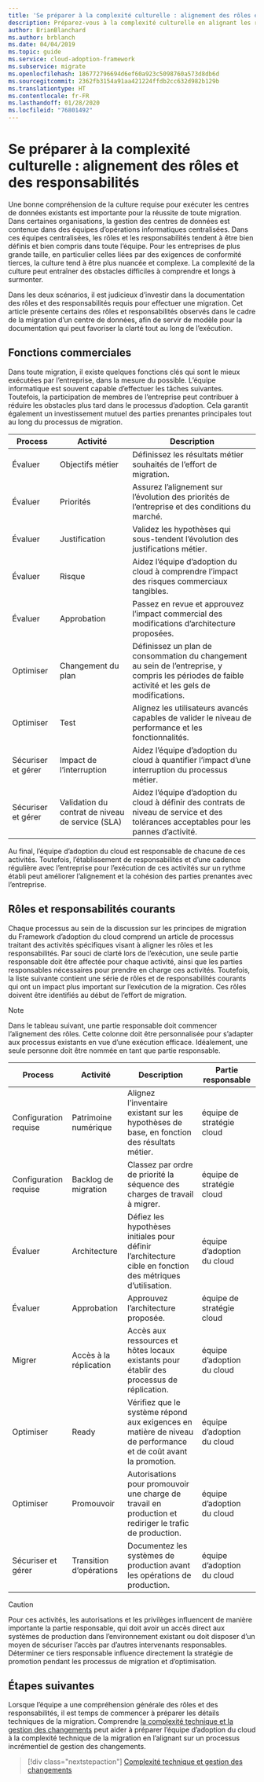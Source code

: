 ```yaml
---
title: 'Se préparer à la complexité culturelle : alignement des rôles et des responsabilités'
description: Préparez-vous à la complexité culturelle en alignant les rôles et les responsabilités.
author: BrianBlanchard
ms.author: brblanch
ms.date: 04/04/2019
ms.topic: guide
ms.service: cloud-adoption-framework
ms.subservice: migrate
ms.openlocfilehash: 186772796694d6ef60a923c5098760a573d8db6d
ms.sourcegitcommit: 2362fb3154a91aa421224ffdb2cc632d982b129b
ms.translationtype: HT
ms.contentlocale: fr-FR
ms.lasthandoff: 01/28/2020
ms.locfileid: "76801492"
---
```

# <a name="prepare-for-cultural-complexity-aligning-roles-and-responsibilities"></a>Se préparer à la complexité culturelle : alignement des rôles et des responsabilités

Une bonne compréhension de la culture requise pour exécuter les centres de données existants est importante pour la réussite de toute migration. Dans certaines organisations, la gestion des centres de données est contenue dans des équipes d’opérations informatiques centralisées. Dans ces équipes centralisées, les rôles et les responsabilités tendent à être bien définis et bien compris dans toute l’équipe. Pour les entreprises de plus grande taille, en particulier celles liées par des exigences de conformité tierces, la culture tend à être plus nuancée et complexe. La complexité de la culture peut entraîner des obstacles difficiles à comprendre et longs à surmonter.

Dans les deux scénarios, il est judicieux d’investir dans la documentation des rôles et des responsabilités requis pour effectuer une migration. Cet article présente certains des rôles et responsabilités observés dans le cadre de la migration d’un centre de données, afin de servir de modèle pour la documentation qui peut favoriser la clarté tout au long de l’exécution.

## <a name="business-functions"></a>Fonctions commerciales

Dans toute migration, il existe quelques fonctions clés qui sont le mieux exécutées par l’entreprise, dans la mesure du possible. L’équipe informatique est souvent capable d’effectuer les tâches suivantes. Toutefois, la participation de membres de l’entreprise peut contribuer à réduire les obstacles plus tard dans le processus d’adoption. Cela garantit également un investissement mutuel des parties prenantes principales tout au long du processus de migration.

| Process | Activité | Description |
|---------|---------|---------|
| Évaluer | Objectifs métier | Définissez les résultats métier souhaités de l’effort de migration. |
| Évaluer | Priorités | Assurez l’alignement sur l’évolution des priorités de l’entreprise et des conditions du marché. |
| Évaluer | Justification | Validez les hypothèses qui sous-tendent l’évolution des justifications métier. |
| Évaluer | Risque | Aidez l’équipe d’adoption du cloud à comprendre l’impact des risques commerciaux tangibles. |
| Évaluer | Approbation | Passez en revue et approuvez l’impact commercial des modifications d’architecture proposées. |
| Optimiser | Changement du plan | Définissez un plan de consommation du changement au sein de l’entreprise, y compris les périodes de faible activité et les gels de modifications. |
| Optimiser | Test | Alignez les utilisateurs avancés capables de valider le niveau de performance et les fonctionnalités. |
| Sécuriser et gérer | Impact de l’interruption | Aidez l’équipe d’adoption du cloud à quantifier l’impact d’une interruption du processus métier. |
| Sécuriser et gérer | Validation du contrat de niveau de service (SLA) | Aidez l’équipe d’adoption du cloud à définir des contrats de niveau de service et des tolérances acceptables pour les pannes d’activité. |

Au final, l’équipe d’adoption du cloud est responsable de chacune de ces activités. Toutefois, l’établissement de responsabilités et d’une cadence régulière avec l’entreprise pour l’exécution de ces activités sur un rythme établi peut améliorer l’alignement et la cohésion des parties prenantes avec l’entreprise.

## <a name="common-roles-and-responsibilities"></a>Rôles et responsabilités courants

Chaque processus au sein de la discussion sur les principes de migration du Framework d’adoption du cloud comprend un article de processus traitant des activités spécifiques visant à aligner les rôles et les responsabilités. Par souci de clarté lors de l’exécution, une seule partie responsable doit être affectée pour chaque activité, ainsi que les parties responsables nécessaires pour prendre en charge ces activités. Toutefois, la liste suivante contient une série de rôles et de responsabilités courants qui ont un impact plus important sur l’exécution de la migration. Ces rôles doivent être identifiés au début de l’effort de migration.

> [!NOTE]
> Dans le tableau suivant, une partie responsable doit commencer l’alignement des rôles. Cette colonne doit être personnalisée pour s’adapter aux processus existants en vue d’une exécution efficace. Idéalement, une seule personne doit être nommée en tant que partie responsable.

| Process | Activité | Description | Partie responsable |
|---------|---------|---------|---------|
| Configuration requise | Patrimoine numérique | Alignez l’inventaire existant sur les hypothèses de base, en fonction des résultats métier. | équipe de stratégie cloud |
| Configuration requise | Backlog de migration | Classez par ordre de priorité la séquence des charges de travail à migrer. | équipe de stratégie cloud |
| Évaluer | Architecture | Défiez les hypothèses initiales pour définir l’architecture cible en fonction des métriques d’utilisation. | équipe d’adoption du cloud |
| Évaluer | Approbation | Approuvez l’architecture proposée. | équipe de stratégie cloud |
| Migrer | Accès à la réplication | Accès aux ressources et hôtes locaux existants pour établir des processus de réplication. | équipe d’adoption du cloud |
| Optimiser | Ready | Vérifiez que le système répond aux exigences en matière de niveau de performance et de coût avant la promotion. | équipe d’adoption du cloud |
| Optimiser | Promouvoir | Autorisations pour promouvoir une charge de travail en production et rediriger le trafic de production. | équipe d’adoption du cloud |
| Sécuriser et gérer | Transition d’opérations | Documentez les systèmes de production avant les opérations de production. | équipe d’adoption du cloud |

> [!CAUTION]
> Pour ces activités, les autorisations et les privilèges influencent de manière importante la partie responsable, qui doit avoir un accès direct aux systèmes de production dans l’environnement existant ou doit disposer d’un moyen de sécuriser l’accès par d’autres intervenants responsables. Déterminer ce tiers responsable influence directement la stratégie de promotion pendant les processus de migration et d’optimisation.

## <a name="next-steps"></a>Étapes suivantes

Lorsque l’équipe a une compréhension générale des rôles et des responsabilités, il est temps de commencer à préparer les détails techniques de la migration. Comprendre [la complexité technique et la gestion des changements](./technical-complexity.md) peut aider à préparer l’équipe d’adoption du cloud à la complexité technique de la migration en l’alignant sur un processus incrémentiel de gestion des changements.

> [!div class="nextstepaction"]
> [Complexité technique et gestion des changements](./technical-complexity.md)
